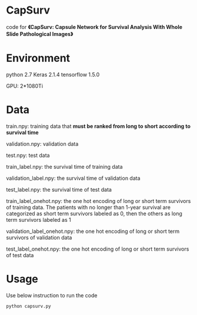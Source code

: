 # CapSurv
code for **《CapSurv: Capsule Network for Survival Analysis With Whole Slide Pathological Images》**

# Environment

python 2.7  Keras 2.1.4 tensorflow 1.5.0

GPU: 2*1080Ti

# Data
train.npy: training data that **must be ranked from long to short according to survival time**

validation.npy: validation data

test.npy: test data

train_label.npy: the survival time of training data

validation_label.npy: the survival time of validation data

test_label.npy: the survival time of test data

train_label_onehot.npy: the one hot encoding of long or short term survivors of training data. The patients with no longer than 1-year survival are categorized as short term survivors labeled as 0, then the others as long term survivors labeled as 1

validation_label_onehot.npy: the one hot encoding of long or short term survivors of validation data

test_label_onehot.npy: the one hot encoding of long or short term survivors of test data

# Usage
Use below instruction to run the code

```
python capsurv.py
```
